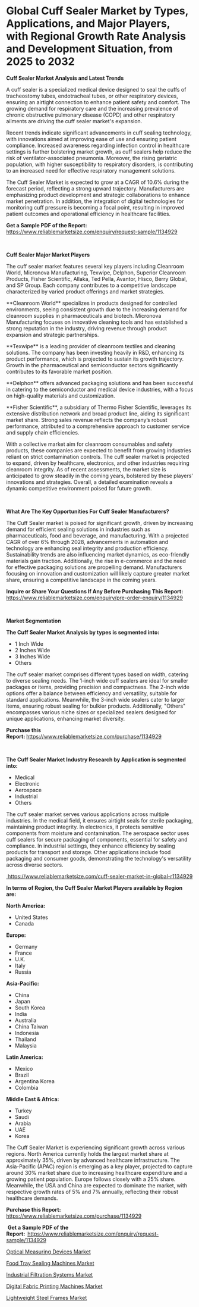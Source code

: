 <p><h1>Global Cuff Sealer Market by Types, Applications, and Major Players, with Regional Growth Rate Analysis and Development Situation, from 2025 to 2032</h1></p><p><strong>Cuff Sealer Market Analysis and Latest Trends</strong></p>
<p><p>A cuff sealer is a specialized medical device designed to seal the cuffs of tracheostomy tubes, endotracheal tubes, or other respiratory devices, ensuring an airtight connection to enhance patient safety and comfort. The growing demand for respiratory care and the increasing prevalence of chronic obstructive pulmonary disease (COPD) and other respiratory ailments are driving the cuff sealer market's expansion.</p><p>Recent trends indicate significant advancements in cuff sealing technology, with innovations aimed at improving ease of use and ensuring patient compliance. Increased awareness regarding infection control in healthcare settings is further bolstering market growth, as cuff sealers help reduce the risk of ventilator-associated pneumonia. Moreover, the rising geriatric population, with higher susceptibility to respiratory disorders, is contributing to an increased need for effective respiratory management solutions.</p><p>The Cuff Sealer Market is expected to grow at a CAGR of 10.6% during the forecast period, reflecting a strong upward trajectory. Manufacturers are emphasizing product development and strategic collaborations to enhance market penetration. In addition, the integration of digital technologies for monitoring cuff pressure is becoming a focal point, resulting in improved patient outcomes and operational efficiency in healthcare facilities.</p></p>
<p><strong>Get a Sample PDF of the Report:&nbsp;</strong> <a href="https://www.reliablemarketsize.com/enquiry/request-sample/1134929?utm_campaign=3544&utm_medium=2&utm_source=Github&utm_content=ia&utm_term=25032025&utm_id=cuff-sealer">https://www.reliablemarketsize.com/enquiry/request-sample/1134929</a></p>
<p>&nbsp;</p>
<p><strong>Cuff Sealer Major Market Players</strong></p>
<p><p>The cuff sealer market features several key players including Cleanroom World, Micronova Manufacturing, Texwipe, Delphon, Superior Cleanroom Products, Fisher Scientific, Allaka, Ted Pella, Avantor, Hisco, Berry Global, and SP Group. Each company contributes to a competitive landscape characterized by varied product offerings and market strategies.</p><p>**Cleanroom World** specializes in products designed for controlled environments, seeing consistent growth due to the increasing demand for cleanroom supplies in pharmaceuticals and biotech. Micronova Manufacturing focuses on innovative cleaning tools and has established a strong reputation in the industry, driving revenue through product expansion and strategic partnerships.</p><p>**Texwipe** is a leading provider of cleanroom textiles and cleaning solutions. The company has been investing heavily in R&D, enhancing its product performance, which is projected to sustain its growth trajectory. Growth in the pharmaceutical and semiconductor sectors significantly contributes to its favorable market position.</p><p>**Delphon** offers advanced packaging solutions and has been successful in catering to the semiconductor and medical device industries, with a focus on high-quality materials and customization.</p><p>**Fisher Scientific**, a subsidiary of Thermo Fisher Scientific, leverages its extensive distribution network and broad product line, aiding its significant market share. Strong sales revenue reflects the company’s robust performance, attributed to a comprehensive approach to customer service and supply chain efficiencies.</p><p>With a collective market aim for cleanroom consumables and safety products, these companies are expected to benefit from growing industries reliant on strict contamination controls. The cuff sealer market is projected to expand, driven by healthcare, electronics, and other industries requiring cleanroom integrity. As of recent assessments, the market size is anticipated to grow steadily in the coming years, bolstered by these players' innovations and strategies. Overall, a detailed examination reveals a dynamic competitive environment poised for future growth.</p></p>
<p>&nbsp;</p>
<p><strong>What Are The Key Opportunities For Cuff Sealer Manufacturers?</strong></p>
<p><p>The Cuff Sealer market is poised for significant growth, driven by increasing demand for efficient sealing solutions in industries such as pharmaceuticals, food and beverage, and manufacturing. With a projected CAGR of over 6% through 2028, advancements in automation and technology are enhancing seal integrity and production efficiency. Sustainability trends are also influencing market dynamics, as eco-friendly materials gain traction. Additionally, the rise in e-commerce and the need for effective packaging solutions are propelling demand. Manufacturers focusing on innovation and customization will likely capture greater market share, ensuring a competitive landscape in the coming years.</p></p>
<p><strong>Inquire or Share Your Questions If Any Before Purchasing This Report:</strong> <a href="https://www.reliablemarketsize.com/enquiry/pre-order-enquiry/1134929?utm_campaign=3544&utm_medium=2&utm_source=Github&utm_content=ia&utm_term=25032025&utm_id=cuff-sealer">https://www.reliablemarketsize.com/enquiry/pre-order-enquiry/1134929</a></p>
<p>&nbsp;</p>
<p><strong>Market Segmentation</strong></p>
<p><strong>The Cuff Sealer Market Analysis by types is segmented into:</strong></p>
<p><ul><li>1 Inch Wide</li><li>2 Inches Wide</li><li>3 Inches Wide</li><li>Others</li></ul></p>
<p><p>The cuff sealer market comprises different types based on width, catering to diverse sealing needs. The 1-inch wide cuff sealers are ideal for smaller packages or items, providing precision and compactness. The 2-inch wide options offer a balance between efficiency and versatility, suitable for standard applications. Meanwhile, the 3-inch wide sealers cater to larger items, ensuring robust sealing for bulkier products. Additionally, "Others" encompasses various niche sizes or specialized sealers designed for unique applications, enhancing market diversity.</p></p>
<p><strong>Purchase this Report:&nbsp;</strong><a href="https://www.reliablemarketsize.com/purchase/1134929?utm_campaign=3544&utm_medium=2&utm_source=Github&utm_content=ia&utm_term=25032025&utm_id=cuff-sealer">https://www.reliablemarketsize.com/purchase/1134929</a></p>
<p>&nbsp;</p>
<p><strong>The Cuff Sealer Market Industry Research by Application is segmented into:</strong></p>
<p><ul><li>Medical</li><li>Electronic</li><li>Aerospace</li><li>Industrial</li><li>Others</li></ul></p>
<p><p>The cuff sealer market serves various applications across multiple industries. In the medical field, it ensures airtight seals for sterile packaging, maintaining product integrity. In electronics, it protects sensitive components from moisture and contamination. The aerospace sector uses cuff sealers for secure packaging of components, essential for safety and compliance. In industrial settings, they enhance efficiency by sealing products for transport and storage. Other applications include food packaging and consumer goods, demonstrating the technology's versatility across diverse sectors.</p></p>
<p><a href="https://www.reliablemarketsize.com/cuff-sealer-market-in-global-r1134929?utm_campaign=3544&utm_medium=2&utm_source=Github&utm_content=ia&utm_term=25032025&utm_id=cuff-sealer">&nbsp;https://www.reliablemarketsize.com/cuff-sealer-market-in-global-r1134929</a></p>
<p><strong>In terms of Region, the Cuff Sealer Market Players available by Region are:</strong></p>
<p>
    <p> <strong> North America: </strong>
        <ul>
            <li>United States</li>
            <li>Canada</li>
        </ul>
        </p> 
    <p> <strong> Europe: </strong>
        <ul>
            <li>Germany</li>
            <li>France</li>
            <li>U.K.</li>
            <li>Italy</li>
            <li>Russia</li>
        </ul>
        </p> 
    <p> <strong> Asia-Pacific: </strong>
        <ul>
            <li>China</li>
            <li>Japan</li>
            <li>South Korea</li>
            <li>India</li>
            <li>Australia</li>
            <li>China Taiwan</li>
            <li>Indonesia</li>
            <li>Thailand</li>
            <li>Malaysia</li>
        </ul>
        </p> 
    <p> <strong> Latin America: </strong>
        <ul>
            <li>Mexico</li>
            <li>Brazil</li>
            <li>Argentina Korea</li>
            <li>Colombia</li>
        </ul>
        </p> 
    <p> <strong> Middle East & Africa: </strong>
        <ul>
            <li>Turkey</li>
            <li>Saudi</li>
            <li>Arabia</li>
            <li>UAE</li>
            <li>Korea</li>
        </ul>
    </p>
    </p>
<p><p>The Cuff Sealer Market is experiencing significant growth across various regions. North America currently holds the largest market share at approximately 35%, driven by advanced healthcare infrastructure. The Asia-Pacific (APAC) region is emerging as a key player, projected to capture around 30% market share due to increasing healthcare expenditure and a growing patient population. Europe follows closely with a 25% share. Meanwhile, the USA and China are expected to dominate the market, with respective growth rates of 5% and 7% annually, reflecting their robust healthcare demands.</p></p>
<p><strong>Purchase this Report: </strong><a href="https://www.reliablemarketsize.com/purchase/1134929?utm_campaign=3544&utm_medium=2&utm_source=Github&utm_content=ia&utm_term=25032025&utm_id=cuff-sealer">https://www.reliablemarketsize.com/purchase/1134929</a></p>
<p>&nbsp;<strong>Get a Sample PDF of the Report:&nbsp;&nbsp;</strong><a href="https://www.reliablemarketsize.com/enquiry/request-sample/1134929?utm_campaign=3544&utm_medium=2&utm_source=Github&utm_content=ia&utm_term=25032025&utm_id=cuff-sealer">https://www.reliablemarketsize.com/enquiry/request-sample/1134929</a></p>
<p><strong></strong></p>
<p><p><a href="https://www.linkedin.com/pulse/optical-measuring-devices-market-forecast-report-analysis-8sntc?utm_campaign=3544&utm_medium=2&utm_source=Github&utm_content=ia&utm_term=25032025&utm_id=cuff-sealer">Optical Measuring Devices Market</a></p><p><a href="https://www.linkedin.com/pulse/food-tray-sealing-machines-market-size-share-analysis-growth-fbzyf?utm_campaign=3544&utm_medium=2&utm_source=Github&utm_content=ia&utm_term=25032025&utm_id=cuff-sealer">Food Tray Sealing Machines Market</a></p><p><a href="https://www.linkedin.com/pulse/forecasted-growth-industrial-filtration-systems-market-wkujc?utm_campaign=3544&utm_medium=2&utm_source=Github&utm_content=ia&utm_term=25032025&utm_id=cuff-sealer">Industrial Filtration Systems Market</a></p><p><a href="https://www.linkedin.com/pulse/examining-ups-downs-digital-fabric-printing-machines-market-tcoaf?utm_campaign=3544&utm_medium=2&utm_source=Github&utm_content=ia&utm_term=25032025&utm_id=cuff-sealer">Digital Fabric Printing Machines Market</a></p><p><a href="https://www.linkedin.com/pulse/global-lightweight-steel-frames-market-analysis-explosive-growth-ufvjf?utm_campaign=3544&utm_medium=2&utm_source=Github&utm_content=ia&utm_term=25032025&utm_id=cuff-sealer">Lightweight Steel Frames Market</a></p></p>